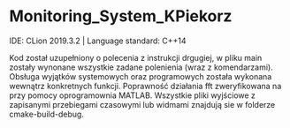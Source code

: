 # Monitoring_System_KPiekorz
IDE: CLion 2019.3.2 | Language standard: C++14

Kod został uzupełniony o polecenia z instrukcji drgugiej, w pliku main zostały 
wynonane wszystkie zadane polenienia (wraz z komendarzami). Obsługa wyjątków systemowych
oraz programowych została wykonana wewnątrz konkretnych funkcji. 
Poprawność działania fft zweryfikowana na przy pomocy oprogramownia MATLAB.
Wszystkie pliki wyjściowe z zapisanymi przebiegami czasowymi lub widmami znajdują sie w 
folderze cmake-build-debug.
